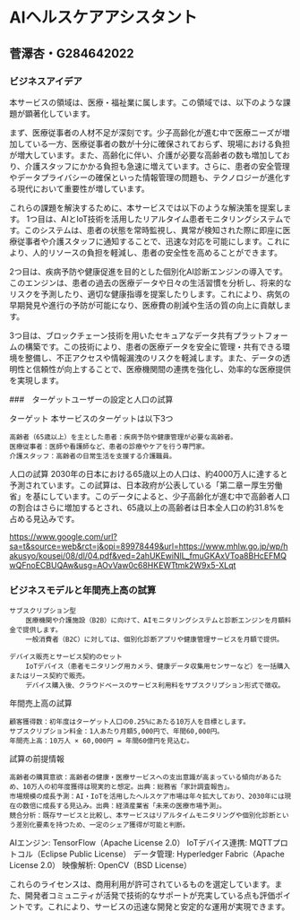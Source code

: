 # AIヘルスケアアシスタント

## 菅澤杏・G284642022

### ビジネスアイデア
本サービスの領域は、医療・福祉業に属します。この領域では、以下のような課題が顕著化しています。

まず、医療従事者の人材不足が深刻です。少子高齢化が進む中で医療ニーズが増加している一方、医療従事者の数が十分に確保されておらず、現場における負担が増大しています。また、高齢化に伴い、介護が必要な高齢者の数も増加しており、介護スタッフにかかる負担も急速に増えています。さらに、患者の安全管理やデータプライバシーの確保といった情報管理の問題も、テクノロジーが進化する現代において重要性が増しています。

これらの課題を解決するために、本サービスでは以下のような解決策を提案します。
1つ目は、AIとIoT技術を活用したリアルタイム患者モニタリングシステムです。このシステムは、患者の状態を常時監視し、異常が検知された際に即座に医療従事者や介護スタッフに通知することで、迅速な対応を可能にします。これにより、人的リソースの負担を軽減し、患者の安全性を高めることができます。

2つ目は、疾病予防や健康促進を目的とした個別化AI診断エンジンの導入です。このエンジンは、患者の過去の医療データや日々の生活習慣を分析し、将来的なリスクを予測したり、適切な健康指導を提案したりします。これにより、病気の早期発見や進行の予防が可能になり、医療費の削減や生活の質の向上に貢献します。

3つ目は、ブロックチェーン技術を用いたセキュアなデータ共有プラットフォームの構築です。この技術により、患者の医療データを安全に管理・共有できる環境を整備し、不正アクセスや情報漏洩のリスクを軽減します。また、データの透明性と信頼性が向上することで、医療機関間の連携を強化し、効率的な医療提供を実現します。


###　ターゲットユーザーの設定と人口の試算

ターゲット
本サービスのターゲットは以下3つ

    高齢者（65歳以上）を主とした患者：疾病予防や健康管理が必要な高齢者。
    医療従事者：医師や看護師など、患者の診療やケアを行う専門家。
    介護スタッフ：高齢者の日常生活を支援する介護職員。

人口の試算
2030年の日本における65歳以上の人口は、約4000万人に達すると予測されています。この試算は、日本政府が公表している「第二章ー厚生労働省」を基にしています。このデータによると、少子高齢化が進む中で高齢者人口の割合はさらに増加するとされ、65歳以上の高齢者は日本全人口の約31.8%を占める見込みです。

https://www.google.com/url?sa=t&source=web&rct=j&opi=89978449&url=https://www.mhlw.go.jp/wp/hakusyo/kousei/08/dl/04.pdf&ved=2ahUKEwiNlL_fmuGKAxVToa8BHcEFMQwQFnoECBUQAw&usg=AOvVaw0c68HKEWTtmk2W9x5-XLqt

### ビジネスモデルと年間売上高の試算


    サブスクリプション型
        医療機関や介護施設（B2B）に向けて、AIモニタリングシステムと診断エンジンを月額料金で提供します。
        一般消費者（B2C）に対しては、個別化診断アプリや健康管理サービスを月額で提供。

    デバイス販売とサービス契約のセット
        IoTデバイス（患者モニタリング用カメラ、健康データ収集用センサーなど）を一括購入またはリース契約で販売。
        デバイス購入後、クラウドベースのサービス利用料をサブスクリプション形式で徴収。

年間売上高の試算

    顧客獲得数：初年度はターゲット人口の0.25%にあたる10万人を目標とします。
    サブスクリプション料金：1人あたり月額5,000円で、年間60,000円。
    年間売上高：10万人 × 60,000円 = 年間60億円を見込む。

試算の前提情報

    高齢者の購買意欲：高齢者の健康・医療サービスへの支出意識が高まっている傾向があるため、10万人の初年度獲得は現実的と想定。出典：総務省「家計調査報告」。
    市場規模の成長予測：AI・IoTを活用したヘルスケア市場は年々拡大しており、2030年には現在の数倍に成長する見込み。出典：経済産業省「未来の医療市場予測」。
    競合分析：既存サービスと比較し、本サービスはリアルタイムモニタリングや個別化診断という差別化要素を持つため、一定のシェア獲得が可能と判断。

AIエンジン: TensorFlow（Apache License 2.0）
IoTデバイス連携: MQTTプロトコル（Eclipse Public License）
データ管理: Hyperledger Fabric（Apache License 2.0）
映像解析: OpenCV（BSD License）

これらのライセンスは、商用利用が許可されているものを選定しています。また、開発者コミュニティが活発で技術的なサポートが充実している点も評価ポイントです。これにより、サービスの迅速な開発と安定的な運用が実現できます。
